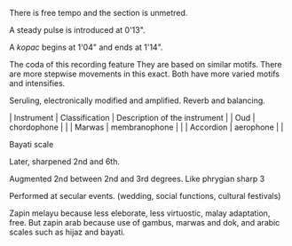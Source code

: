 There is free tempo and the section is unmetred.

A steady pulse is introduced at 0'13".

A *kopac* begins at 1'04" and ends at 1'14".

The coda of this recording feature
They are based on similar motifs. There are more stepwise movements in this exact.
Both have more varied motifs and intensifies.

Seruling, electronically modified and amplified. Reverb and balancing.

| Instrument | Classification | Description of the instrument |
| Oud        | chordophone    |                               |
| Marwas     | membranophone  |                               |
| Accordion  | aerophone      |                               |

Bayati scale

Later, sharpened 2nd and 6th.

Augmented 2nd between 2nd and 3rd degrees.
Like phrygian sharp 3

Performed at secular events. (wedding, social functions, cultural festivals)

Zapin melayu because less eleborate, less virtuostic, malay adaptation, free.
But zapin arab because use of gambus, marwas and dok, and arabic scales such as hijaz and bayati.
